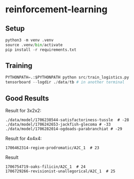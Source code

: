 # reinforcement-learning
 
## Setup

```py
python3 -m venv .venv
source .venv/bin/activate
pip install -r requirements.txt
```

## Training
```py
PYTHONPATH=.:$PYTHONPATH python src/train_logistics.py
tensorboard --logdir ./data/tb # in another terminal
```

## Good Results

Result for 3x2x2:
```
./data/model/1706238544-satisfactoriness-tussle  # -28
./data/model/1706242653-jackfish-glecoma # -33
./data/model/1706282014-ogdoads-parabranchiat # -29
```

Result for 4x4x4:
```
1706462314-regive-prodromatic/A2C_1  # 23
```

Result
```
1706754719-oaks-filicin/A2C_1  # 24
1706729266-revisionist-unallegorical/A2C_1  # 25
```
